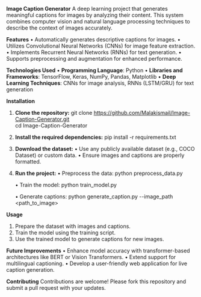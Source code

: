 **Image Caption Generator**
  A deep learning project that generates meaningful captions for images by analyzing their content. This system combines computer vision and natural language processing techniques to describe the context of images accurately.

**Features**
  •	Automatically generates descriptive captions for images.
  •	Utilizes Convolutional Neural Networks (CNNs) for image feature extraction.
  •	Implements Recurrent Neural Networks (RNNs) for text generation.
  •	Supports preprocessing and augmentation for enhanced performance.

**Technologies Used**
  •	**Programming Language**: Python
  •	**Libraries and Frameworks**: TensorFlow, Keras, NumPy, Pandas, Matplotlib
  •	**Deep Learning Techniques**: CNNs for image analysis, RNNs (LSTM/GRU) for text generation

**Installation**
  1. **Clone the repository:**
       git clone https://github.com/Malakismail/Image-Caption-Generator.git  
       cd Image-Caption-Generator  

  2. **Install the required dependencies:**
       pip install -r requirements.txt  

  3. **Download the dataset:**
       •	Use any publicly available dataset (e.g., COCO Dataset) or custom data.
       •	Ensure images and captions are properly formatted.

  4. **Run the project:**
       •	Preprocess the data:
           python preprocess_data.py  

       •	Train the model:
           python train_model.py  

       •	Generate captions:
          python generate_caption.py --image_path <path_to_image>  


**Usage**
  1. Prepare the dataset with images and captions.
  2. Train the model using the training script.
  3. Use the trained model to generate captions for new images.


**Future Improvements**
  •	Enhance model accuracy with transformer-based architectures like BERT or Vision Transformers.
  •	Extend support for multilingual captioning.
  •	Develop a user-friendly web application for live caption generation.

**Contributing**
  Contributions are welcome! Please fork this repository and submit a pull request with your updates.




